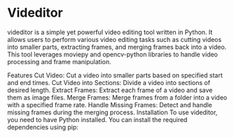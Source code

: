 # Videditor
videditor is a simple yet powerful video editing tool written in Python. It allows users to perform various video editing tasks such as cutting videos into smaller parts, extracting frames, and merging frames back into a video. This tool leverages moviepy and opencv-python libraries to handle video processing and frame manipulation.

Features
Cut Video: Cut a video into smaller parts based on specified start and end times.
Cut Video into Sections: Divide a video into sections of desired length.
Extract Frames: Extract each frame of a video and save them as image files.
Merge Frames: Merge frames from a folder into a video with a specified frame rate.
Handle Missing Frames: Detect and handle missing frames during the merging process.
Installation
To use videditor, you need to have Python installed. You can install the required dependencies using pip:
